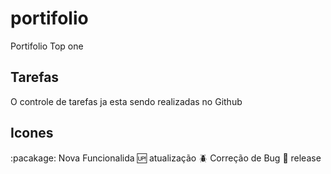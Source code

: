 # portifolio

Portifolio Top one

## Tarefas

O controle de tarefas ja esta sendo realizadas no Github

## Icones

:pacakage: Nova Funcionalida
:up: atualização
:beetle: Correção de Bug
:checkered_flag: release
